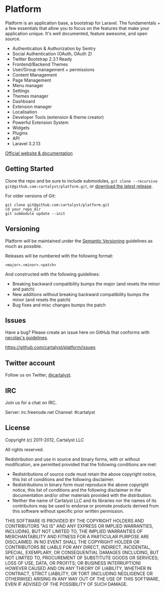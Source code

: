 Platform
=================

Platform is an application base, a bootstrap for Laravel. The fundamentals + a few essentials that allow you to focus on the features that make your application unique. It's well documented, feature awesome, and open source.

* Authentication & Authorization by Sentry
* Social Authentication (OAuth, OAuth 2)
* Twitter Bootstrap 2.3.1 Ready
* Frontend/Backend Themes
* User/Group management + permissions
* Content Management
* Page Management
* Menu manager
* Settings
* Themes manager
* Dashboard
* Extension manager
* Localisation
* Developer Tools (extension & theme creator)
* Powerful Extension System
* Widgets
* Plugins
* API
* Laravel 3.2.13

[Official website & documentation](http://www.cartalyst.com)


Getting Started
-----------

Clone the repo and be sure to include submodules, `git clone --recursive git@github.com:cartalyst/platform.git`, or [download the latest release](https://github.com/cartalyst/platform/downloads).

For older versions of Git:

	git clone git@github.com:cartalyst/platform.git
	cd your_repo_dir
	git submodule update --init


Versioning
----------

Platform will be maintained under the [Semantic Versioning](http://semver.org/) guidelines as much as possible.

Releases will be numbered with the following format:

`<major>.<minor>.<patch>`

And constructed with the following guidelines:

* Breaking backward compatibility bumps the major (and resets the minor and patch)
* New additions without breaking backward compatibility bumps the minor (and resets the patch)
* Bug fixes and misc changes bumps the patch


Issues
-----------

Have a bug? Please create an issue here on GitHub that conforms with [necolas's guidelines](https://github.com/necolas/issue-guidelines).

https://github.com/cartalyst/platform/issues


Twitter account
---------------

Follow us on Twitter, [@cartalyst](http://twitter.com/cartalyst).


IRC
---
Join us for a chat on IRC.

Server: irc.freenode.net
Channel: #cartalyst


License
---------------------

Copyright (c) 2011-2012, Cartalyst LLC

All rights reserved.

Redistribution and use in source and binary forms, with or without modification, are permitted provided that the following conditions are met:

* Redistributions of source code must retain the above copyright notice, this list of conditions and the following disclaimer.
* Redistributions in binary form must reproduce the above copyright notice, this list of conditions and the following disclaimer in the documentation and/or other materials provided with the distribution.
* Neither the name of Cartalyst LLC and its libraries nor the names of its contributors may be used to endorse or promote products derived from this software without specific prior written permission.

THIS SOFTWARE IS PROVIDED BY THE COPYRIGHT HOLDERS AND CONTRIBUTORS "AS IS" AND ANY EXPRESS OR IMPLIED WARRANTIES, INCLUDING, BUT NOT LIMITED TO, THE IMPLIED WARRANTIES OF MERCHANTABILITY AND FITNESS FOR A PARTICULAR PURPOSE ARE DISCLAIMED. IN NO EVENT SHALL THE COPYRIGHT HOLDER OR CONTRIBUTORS BE LIABLE FOR ANY DIRECT, INDIRECT, INCIDENTAL, SPECIAL, EXEMPLARY, OR CONSEQUENTIAL DAMAGES (INCLUDING, BUT NOT LIMITED TO, PROCUREMENT OF SUBSTITUTE GOODS OR SERVICES; LOSS OF USE, DATA, OR PROFITS; OR BUSINESS INTERRUPTION) HOWEVER CAUSED AND ON ANY THEORY OF LIABILITY, WHETHER IN CONTRACT, STRICT LIABILITY, OR TORT (INCLUDING NEGLIGENCE OR OTHERWISE) ARISING IN ANY WAY OUT OF THE USE OF THIS SOFTWARE, EVEN IF ADVISED OF THE POSSIBILITY OF SUCH DAMAGE.
